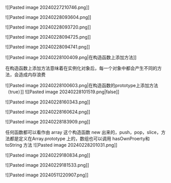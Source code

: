 
![[Pasted image 20240227210746.png]]

![[Pasted image 20240228093604.png]]

![[Pasted image 20240228093720.png]]

![[Pasted image 20240228094725.png]]


![[Pasted image 20240228094741.png]]


![[Pasted image 20240228100409.png|在构造函数上添加方法]]

在构造函数上添加方法意味着在实例化对象后，每一个对象中都会产生不同的方法，会造成内存浪费


![[Pasted image 20240228100603.png|在构造函数的prototype上添加方法（true）]]
![[Pasted image 20240228101519.png|false]]

![[Pasted image 20240228160343.png]]

![[Pasted image 20240228160624.png]]

![[Pasted image 20240228183909.png]]

任何函数都可以看作由 array 这个构造函数 new 出来的，push，pop，slice，方法都是定义在Array.prototype 上的，数组也可以调用 hasOwnProerty和 toString 方法
![[Pasted image 20240228201031.png]]

![[Pasted image 20240229180834.png]]


![[Pasted image 20240229181533.png]]

![[Pasted image 20240511220907.png]]